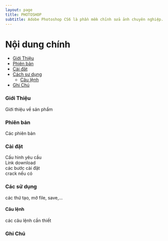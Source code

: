 ```yaml
---
layout: page
title: PHOTOSHOP
subtitle: Adobe Photoshop CS6 là phần mềm chỉnh sửa ảnh chuyên nghiệp.
---
```


# Nội dung chính
- [Giới Thiệu](#giới-thiệu)  
- [Phiên bản](#phiên-bản)  
- [Cài đăt](#cài-đặt)  
- [Cách sư dụng](#cách-sử-dụng)  
    - [Câu lệnh](#câu-lệnh)
- [Ghi Chú](#ghi-chú)  


### Giới Thiệu

Giới thiệu về sản phẩm

### Phiên bản

Các phiên bản

### Cài đặt

Cấu hình yêu cầu   
Link download  
các bước cài đặt   
crack nếu có   


### Các sử dụng

các thứ tạo, mở file, save,...   

#### Câu lệnh

các câu lệnh cần thiết   

### Ghi Chú

